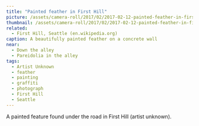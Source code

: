 ```yaml
---
title: "Painted feather in First Hill"
picture: /assets/camera-roll/2017/02/2017-02-12-painted-feather-in-first-hill/20170212_210600412_iOS.jpg
thumbnail: /assets/camera-roll/2017/02/2017-02-12-painted-feather-in-first-hill/20170212_210600412_iOS-thumbnail.jpg
related:
  - First Hill, Seattle (en.wikipedia.org)
caption: A beautifully painted feather on a concrete wall
near:
  - Down the alley
  - Pareidolia in the alley
tags:
  - Artist Unknown
  - feather
  - painting
  - graffiti
  - photograph
  - First Hill
  - Seattle
---
```

A painted feature found under the road in First Hill (artist unknown).